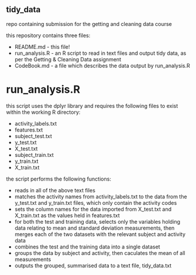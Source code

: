 ## tidy_data
repo containing submission for the getting and cleaning data course

this repository contains three files:

- README.md - this file!
- run_analysis.R - an R script to read in text files and output tidy data, as per the Getting & Cleaning Data assignment
- CodeBook.md - a file which describes the data output by run_analysis.R

# run_analysis.R

this script uses the dplyr library and requires the following files to exist within the working R directory:

- activity_labels.txt
- features.txt
- subject_test.txt
- y_test.txt
- X_test.txt
- subject_train.txt
- y_train.txt
- X_train.txt

the script performs the following functions:

- reads in all of the above text files
- matches the activity names from activity_labels.txt to the data from the y_test.txt and y_train.txt files, which only contain the activity codes
- sets the column names for the data imported from X_test.txt and X_train.txt as the values held in features.txt
- for both the test and training data, selects only the variables holding data relating to mean and standard deviation measurements, then merges each of the two datasets with the relevant subject and activity data
- combines the test and the training data into a single dataset
- groups the data by subject and activity, then caculates the mean of all measurements
- outputs the grouped, summarised data to a text file, tidy_data.txt




